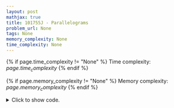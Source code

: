 ```yaml
---
layout: post
mathjax: true
title: 101755J - Parallelograms
problem_url: None
tags: None
memory_complexity: None
time_complexity: None
---
```




{% if page.time_complexity != "None" %}
Time complexity: ${{ page.time_complexity }}$
{% endif %}

{% if page.memory_complexity != "None" %}
Memory complexity: ${{ page.memory_complexity }}$
{% endif %}

<details>
<summary>
<p style="display:inline">Click to show code.</p>
</summary>
```cpp
{% raw %}
using namespace std;
using vi = vector<int>;
int const AMAX = 2e5 + 11;
int cnt[AMAX];
int main(void)
{
    int n, ai, pairs = 0;
    cin >> n;
    for (int i = 0; i < n; ++i)
    {
        cin >> ai;
        cnt[ai]++;
        if (cnt[ai] % 2 == 0)
            pairs++;
    }
    cout << pairs / 2 << endl;
    return 0;
}

{% endraw %}
```
</details>

